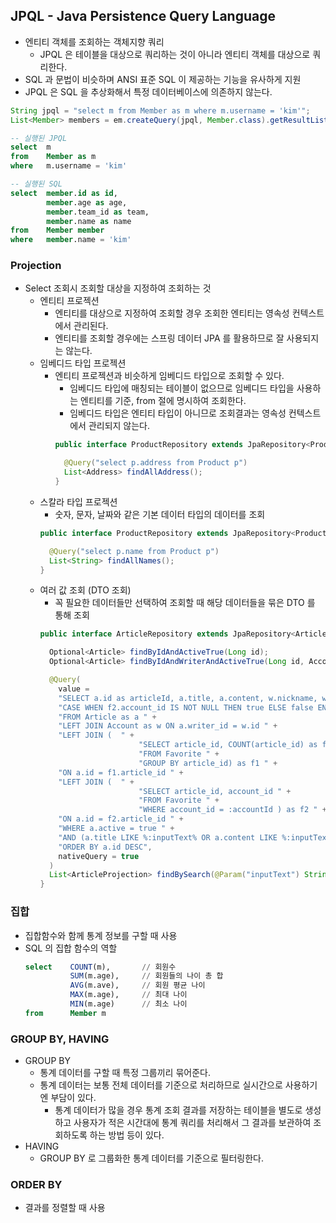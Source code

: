 ## JPQL - Java Persistence Query Language
- 엔티티 객체를 조회하는 객체지향 쿼리
  - JPQL 은 테이블을 대상으로 쿼리하는 것이 아니라 엔티티 객체를 대상으로 쿼리한다.
- SQL 과 문법이 비슷하며 ANSI 표준 SQL 이 제공하는 기능을 유사하게 지원
- JPQL 은 SQL 을 추상화해서 특정 데이터베이스에 의존하지 않는다.
```java
String jpql = "select m from Member as m where m.username = 'kim'";
List<Member> members = em.createQuery(jpql, Member.class).getResultList();
```
```sql
-- 실행된 JPQL
select  m
from    Member as m
where   m.username = 'kim'

-- 실행된 SQL
select  member.id as id,
        member.age as age,
        member.team_id as team,
        member.name as name
from    Member member
where   member.name = 'kim'
```

### Projection
- Select 조회시 조회할 대상을 지정하여 조회하는 것
  - 엔티티 프로젝션
    - 엔티티를 대상으로 지정하여 조회할 경우 조회한 엔티티는 영속성 컨텍스트에서 관리된다.
    - 엔티티를 조회할 경우에는 스프링 데이터 JPA 를 활용하므로 잘 사용되지는 않는다.
  - 임베디드 타입 프로젝션
    - 엔티티 프로젝션과 비슷하게 임베디드 타입으로 조회할 수 있다.
      - 임베디드 타입에 매칭되는 테이블이 없으므로 임베디드 타입을 사용하는 엔티티를 기준, from 절에 명시하여 조회한다.
      - 임베디드 타입은 엔티티 타입이 아니므로 조회결과는 영속성 컨텍스트에서 관리되지 않는다.
      ```java
      public interface ProductRepository extends JpaRepository<Product, Long> {

        @Query("select p.address from Product p")
        List<Address> findAllAddress();
      }
      ```
  - 스칼라 타입 프로젝션
    - 숫자, 문자, 날짜와 같은 기본 데이터 타입의 데이터를 조회
    ```java
    public interface ProductRepository extends JpaRepository<Product, Long> {

      @Query("select p.name from Product p")
      List<String> findAllNames();
    }
    ```
  - 여러 값 조회 (DTO 조회)
    - 꼭 필요한 데이터들만 선택하여 조회할 때 해당 데이터들을 묶은 DTO 를 통해 조회
    ```java
    public interface ArticleRepository extends JpaRepository<Article, Long> {

      Optional<Article> findByIdAndActiveTrue(Long id);
      Optional<Article> findByIdAndWriterAndActiveTrue(Long id, Account writer);

      @Query(
        value = 
        "SELECT a.id as articleId, a.title, a.content, w.nickname, w.account_type as accountType, f1.favoriteCount, " +
        "CASE WHEN f2.account_id IS NOT NULL THEN true ELSE false END as isMyFavorite " +
        "FROM Article as a " +
        "LEFT JOIN Account as w ON a.writer_id = w.id " +
        "LEFT JOIN (  " +
                          "SELECT article_id, COUNT(article_id) as favoriteCount " +
                          "FROM Favorite " +
                          "GROUP BY article_id) as f1 " +
        "ON a.id = f1.article_id " +
        "LEFT JOIN (  " +
                          "SELECT article_id, account_id " +
                          "FROM Favorite " +
                          "WHERE account_id = :accountId ) as f2 " +
        "ON a.id = f2.article_id " +
        "WHERE a.active = true " +
        "AND (a.title LIKE %:inputText% OR a.content LIKE %:inputText%) " +
        "ORDER BY a.id DESC",
        nativeQuery = true
      )
      List<ArticleProjection> findBySearch(@Param("inputText") String inputText, @Param("accountId") Long accountId);
    }
    ```
    
### 집합
- 집합함수와 함께 통계 정보를 구할 때 사용
- SQL 의 집합 함수의 역할
  ```sql
  select    COUNT(m),       // 회원수
            SUM(m.age),     // 회원들의 나이 총 합
            AVG(m.ave),     // 회원 평균 나이
            MAX(m.age),     // 최대 나이
            MIN(m.age)      // 최소 나이
  from      Member m
  ```
  
### GROUP BY, HAVING
- GROUP BY
  - 통계 데이터를 구할 때 특정 그룹끼리 묶어준다.
  - 통계 데이터는 보통 전체 데이터를 기준으로 처리하므로 실시간으로 사용하기엔 부담이 있다.
    - 통계 데이터가 많을 경우 통계 조회 결과를 저장하는 테이블을 별도로 생성하고 사용자가 적은 시간대에
    통계 쿼리를 처리해서 그 결과를 보관하여 조회하도록 하는 방법 등이 있다.
- HAVING
  - GROUP BY 로 그룹화한 통계 데이터를 기준으로 필터링한다.

### ORDER BY
- 결과를 정렬할 때 사용